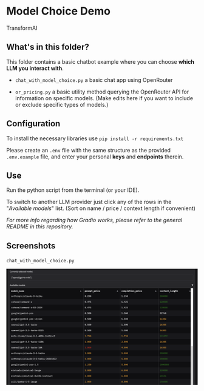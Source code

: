 # Model Choice Demo
TransformAI

## What's in this folder?
This folder contains a basic chatbot example where you can choose **which LLM you interact with**.

- `chat_with_model_choice.py` a basic chat app using OpenRouter

- `or_pricing.py` a basic utility method querying the OpenRouter API for information on specific models.
  (Make edits here if you want to include or exclude specific types of models.)


## Configuration
To install the necessary libraries use `pip install -r requirements.txt`

Please create an `.env` file with the same structure as the provided `.env.example` file, 
and enter your personal **keys** and **endpoints** therein.

## Use
Run the python script from the terminal (or your IDE).

To switch to another LLM provider just click any of the rows in the "_Available models_" list.
(Sort on name / price / context length if convenient)

_For more info regarding how Gradio works, please refer to the general README in this repository._

## Screenshots

`chat_with_model_choice.py`

![model_choice_1.png](../../assets/screenshots/model_choice_1.png)
